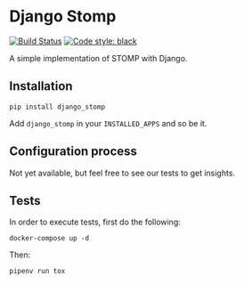 # Django Stomp

[![Build Status](https://dev.azure.com/juntos-somos-mais-loyalty/python/_apis/build/status/django-stomp?branchName=master)](https://dev.azure.com/juntos-somos-mais-loyalty/python/_build/latest?definitionId=23&branchName=master)
[![Code style: black](https://img.shields.io/badge/code%20style-black-000000.svg)](https://github.com/ambv/black)

A simple implementation of STOMP with Django.

## Installation

`pip install django_stomp`

Add `django_stomp` in your `INSTALLED_APPS` and so be it.

## Configuration process

Not yet available, but feel free to see our tests to get insights.


## Tests

In order to execute tests, first do the following:

    docker-compose up -d
    
Then:

    pipenv run tox
